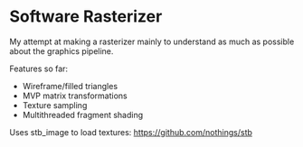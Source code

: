 # Software Rasterizer
 
My attempt at making a rasterizer mainly to understand as much as possible about the graphics pipeline.
 
Features so far:
- Wireframe/filled triangles
- MVP matrix transformations
- Texture sampling
- Multithreaded fragment shading
 
Uses stb_image to load textures: https://github.com/nothings/stb

